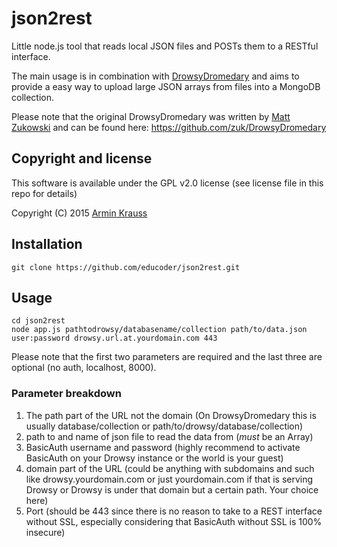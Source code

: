 # json2rest
Little node.js tool that reads local JSON files and POSTs them to a RESTful interface.

The main usage is in combination with [DrowsyDromedary](https://github.com/educoder/DrowsyDromedary) and aims to provide a easy way to upload large JSON arrays from files into a MongoDB collection.

Please note that the original DrowsyDromedary was written by [Matt Zukowski](https://github.com/zuk "Matt's github profile") and can be found here: https://github.com/zuk/DrowsyDromedary

## Copyright and license
This software is available under the GPL v2.0 license (see license file in this repo for details)

Copyright (C) 2015 [Armin Krauss](https://github.com/mackrauss "Armin's github profile")

## Installation
```
git clone https://github.com/educoder/json2rest.git
```

## Usage
```
cd json2rest
node app.js pathtodrowsy/databasename/collection path/to/data.json user:password drowsy.url.at.yourdomain.com 443
```
Please note that the first two parameters are required and the last three are optional (no auth, localhost, 8000).

### Parameter breakdown
1. The path part of the URL not the domain (On DrowsyDromedary this is usually database/collection or path/to/drowsy/database/collection)
2. path to and name of json file to read the data from (*must* be an Array)
3. BasicAuth username and password (highly recommend to activate BasicAuth on your Drowsy instance or the world is your guest)
4. domain part of the URL (could be anything with subdomains and such like drowsy.yourdomain.com or just yourdomain.com if that is serving Drowsy or Drowsy is under that domain but a certain path. Your choice here)
5. Port (should be 443 since there is no reason to take to a REST interface without SSL, especially considering that BasicAuth without SSL is 100% insecure)

